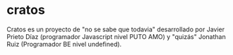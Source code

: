 cratos
======

Cratos es un proyecto de "no se sabe que todavia" desarrollado por Javier Prieto Díaz (programador Javascript 
nivel PUTO AMO) y "quizás" Jonathan Ruiz (Programador BE nivel undefined).
